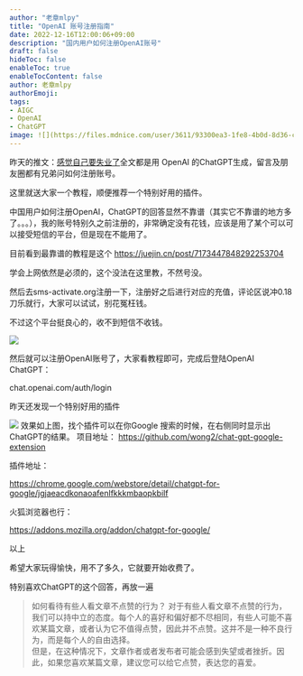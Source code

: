 ```yaml
---
author: "老章mlpy"
title: "OpenAI 账号注册指南"
date: 2022-12-16T12:00:06+09:00
description: "国内用户如何注册OpenAI账号"
draft: false
hideToc: false
enableToc: true
enableTocContent: false
author: 老章mlpy
authorEmoji: 
tags: 
- AIGC
- OpenAI
- ChatGPT
image: ![](https://files.mdnice.com/user/3611/93300ea3-1fe8-4b0d-8d36-c5a5d80957a4.png)
---
```

昨天的推文：[感觉自己要失业了](https://mp.weixin.qq.com/s?__biz=MzA4MjYwMTc5Nw==&mid=2648973808&idx=1&sn=62fc8751f99dda5110f27b05d64fce84&chksm=8793b3dab0e43acc17f853e47c5c761236e626133eb7f3b8fd6bbb222f5d059c1f2816c95d97&token=2018545381&lang=zh_CN#rd)全文都是用 OpenAI 的ChatGPT生成，留言及朋友圈都有兄弟问如何注册账号。

这里就送大家一个教程，顺便推荐一个特别好用的插件。


中国用户如何注册OpenAI，ChatGPT的回答显然不靠谱（其实它不靠谱的地方多了。。。），我的账号特别久之前注册的，非常确定没有花钱，应该是用了某个可以可以接受短信的平台，但是现在不能用了。

目前看到最靠谱的教程是这个
https://juejin.cn/post/7173447848292253704

学会上网依然是必须的，这个没法在这里教，不然号没。

然后去sms-activate.org注册一下，注册好之后进行对应的充值，评论区说冲0.18刀乐就行，大家可以试试，别花冤枉钱。

不过这个平台挺良心的，收不到短信不收钱。

![](https://files.mdnice.com/user/3611/93300ea3-1fe8-4b0d-8d36-c5a5d80957a4.png)

然后就可以注册OpenAI账号了，大家看教程即可，完成后登陆OpenAI ChatGPT：

chat.openai.com/auth/login


昨天还发现一个特别好用的插件

![](https://files.mdnice.com/user/3611/174364e4-38a1-4463-8921-7d328216cb49.png)
效果如上图，找个插件可以在你Google 搜索的时候，在右侧同时显示出ChatGPT的结果。
项目地址：
https://github.com/wong2/chat-gpt-google-extension

插件地址：

https://chrome.google.com/webstore/detail/chatgpt-for-google/jgjaeacdkonaoafenlfkkkmbaopkbilf

火狐浏览器也行：

https://addons.mozilla.org/addon/chatgpt-for-google/

以上

希望大家玩得愉快，用不了多久，它就要开始收费了。

特别喜欢ChatGPT的这个回答，再放一遍

>如何看待有些人看文章不点赞的行为？
对于有些人看文章不点赞的行为，我们可以持中立的态度。每个人的喜好和偏好都不尽相同，有些人可能不喜欢某篇文章，或者认为它不值得点赞，因此并不点赞。这并不是一种不良行为，而是每个人的自由选择。  
但是，在这种情况下，文章作者或者发布者可能会感到失望或者挫折。因此，如果您喜欢某篇文章，建议您可以给它点赞，表达您的喜爱。